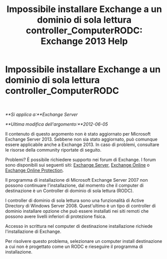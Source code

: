 ﻿---
title: 'Impossibile installare Exchange a un dominio di sola lettura controller_ComputerRODC: Exchange 2013 Help'
TOCTitle: Impossibile installare Exchange a un dominio di sola lettura controller_ComputerRODC
ms:assetid: 4934d755-65be-47e2-86b0-6ea1ab148a96
ms:mtpsurl: https://technet.microsoft.com/it-it/library/ms.exch.setupreadiness.computerrodc(v=EXCHG.150)
ms:contentKeyID: 50480526
ms.date: 05/22/2018
mtps_version: v=EXCHG.150
ms.translationtype: MT
---

# Impossibile installare Exchange a un dominio di sola lettura controller\_ComputerRODC

 

_**Si applica a:**Exchange Server_

_**Ultima modifica dell'argomento:**2012-06-05_

Il contenuto di questo argomento non è stato aggiornato per Microsoft Exchange Server 2013. Sebbene non sia stato aggiornato, può comunque essere applicabile anche a Exchange 2013. In caso di problemi, consultare le risorse della community riportate di seguito.

Problemi? È possibile richiedere supporto nei forum di Exchange. I forum sono disponibili sui seguenti siti: [Exchange Server](https://go.microsoft.com/fwlink/p/?linkid=60612), [Exchange Online](https://go.microsoft.com/fwlink/p/?linkid=267542) o [Exchange Online Protection](https://go.microsoft.com/fwlink/p/?linkid=285351).

Il programma di installazione di Microsoft Exchange Server 2007 non possono continuare l'installazione, dal momento che il computer di destinazione è un Controller di dominio di sola lettura (RODC).

I controller di dominio di sola lettura sono una funzionalità di Active Directory di Windows Server 2008. Quest'ultimo è un tipo di controller di dominio installare opzione che può essere installati nei siti remoti che possono avere livelli inferiori di protezione fisica.

Accesso in scrittura nel computer di destinazione installazione richiede l'installazione di Exchange.

Per risolvere questo problema, selezionare un computer install destinazione a cui non è progettato come un RODC e rieseguire il programma di installazione.

